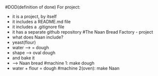 #DOD(definition of done)
For project:
- it is a project, by itself
- it includes a README.md file
- it includes a .gitignore file
- it has  a separate github repository
#The Naan Bread Factory - project
- what does Naan include?
- yeast(flour)
- water
--> = dough
- shape --> oval dough
- and bake it
- --> Naan bread
#machine 1: make dough
- water + flour = dough
#machine 2(oven): make Naan



